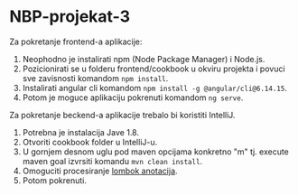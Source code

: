 # NBP-projekat-3

Za pokretanje frontend-a aplikacije:
1. Neophodno je instalirati npm (Node Package Manager) i Node.js. 
2. Pozicionirati se u folderu frontend/cookbook u okviru projekta i povuci sve zavisnosti komandom `npm install`. 
3. Instalirati angular cli komandom `npm install -g @angular/cli@6.14.15`.
4. Potom je moguce aplikaciju pokrenuti komandom `ng serve`.

Za pokretanje beckend-a aplikacije trebalo bi koristiti IntelliJ. 
1. Potrebna je instalacija Jave 1.8.
2. Otvoriti cookbook folder u IntelliJ-u.
3. U gornjem desnom uglu pod maven opcijama konkretno "m" tj. execute maven goal izvrsiti komandu `mvn clean install`.
4. Omoguciti procesiranje [lombok anotacija](https://stackoverflow.com/questions/24006937/lombok-annotations-do-not-compile-under-intellij-idea?fbclid=IwAR0J7oG8SBGBWEGBXDKVlmNiNiZJEMtJrtjXmlHWfUz9UhPqK21xCya_0qw).
5. Potom pokrenuti.


